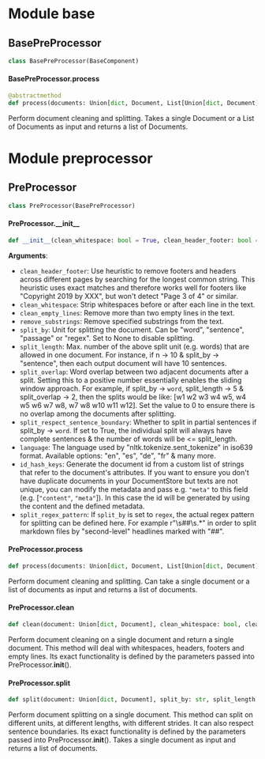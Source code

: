 <a id="base"></a>

# Module base

<a id="base.BasePreProcessor"></a>

## BasePreProcessor

```python
class BasePreProcessor(BaseComponent)
```

<a id="base.BasePreProcessor.process"></a>

#### BasePreProcessor.process

```python
@abstractmethod
def process(documents: Union[dict, Document, List[Union[dict, Document]]], clean_whitespace: Optional[bool] = True, clean_header_footer: Optional[bool] = False, clean_empty_lines: Optional[bool] = True, remove_substrings: List[str] = [], split_by: Optional[str] = "word", split_length: Optional[int] = 1000, split_overlap: Optional[int] = None, split_respect_sentence_boundary: Optional[bool] = True) -> List[Document]
```

Perform document cleaning and splitting. Takes a single Document or a List of Documents as input and returns a
list of Documents.

<a id="preprocessor"></a>

# Module preprocessor

<a id="preprocessor.PreProcessor"></a>

## PreProcessor

```python
class PreProcessor(BasePreProcessor)
```

<a id="preprocessor.PreProcessor.__init__"></a>

#### PreProcessor.\_\_init\_\_

```python
def __init__(clean_whitespace: bool = True, clean_header_footer: bool = False, clean_empty_lines: bool = True, remove_substrings: List[str] = [], split_by: str = "word", split_length: int = 200, split_overlap: int = 0, split_respect_sentence_boundary: bool = True, language: str = "en", id_hash_keys: Optional[List[str]] = None, split_regex_pattern: Optional[str] = None)
```

**Arguments**:

- `clean_header_footer`: Use heuristic to remove footers and headers across different pages by searching
for the longest common string. This heuristic uses exact matches and therefore
works well for footers like "Copyright 2019 by XXX", but won't detect "Page 3 of 4"
or similar.
- `clean_whitespace`: Strip whitespaces before or after each line in the text.
- `clean_empty_lines`: Remove more than two empty lines in the text.
- `remove_substrings`: Remove specified substrings from the text.
- `split_by`: Unit for splitting the document. Can be "word", "sentence", "passage" or "regex". Set to None to disable splitting.
- `split_length`: Max. number of the above split unit (e.g. words) that are allowed in one document. For instance, if n -> 10 & split_by ->
"sentence", then each output document will have 10 sentences.
- `split_overlap`: Word overlap between two adjacent documents after a split.
Setting this to a positive number essentially enables the sliding window approach.
For example, if split_by -> `word`,
split_length -> 5 & split_overlap -> 2, then the splits would be like:
[w1 w2 w3 w4 w5, w4 w5 w6 w7 w8, w7 w8 w10 w11 w12].
Set the value to 0 to ensure there is no overlap among the documents after splitting.
- `split_respect_sentence_boundary`: Whether to split in partial sentences if split_by -> `word`. If set
to True, the individual split will always have complete sentences &
the number of words will be <= split_length.
- `language`: The language used by "nltk.tokenize.sent_tokenize" in iso639 format. Available options: "en", "es", "de", "fr" & many more.
- `id_hash_keys`: Generate the document id from a custom list of strings that refer to the document's
attributes. If you want to ensure you don't have duplicate documents in your DocumentStore but texts are
not unique, you can modify the metadata and pass e.g. `"meta"` to this field (e.g. [`"content"`, `"meta"`]).
In this case the id will be generated by using the content and the defined metadata.
- `split_regex_pattern`: If `split_by` is set to `regex`, the actual regex pattern for splitting can be defined here.
For example r"\s##\s.*" in order to split markdown files by "second-level" headlines marked with "##".

<a id="preprocessor.PreProcessor.process"></a>

#### PreProcessor.process

```python
def process(documents: Union[dict, Document, List[Union[dict, Document]]], clean_whitespace: Optional[bool] = None, clean_header_footer: Optional[bool] = None, clean_empty_lines: Optional[bool] = None, remove_substrings: List[str] = [], split_by: Optional[str] = None, split_length: Optional[int] = None, split_overlap: Optional[int] = None, split_respect_sentence_boundary: Optional[bool] = None, id_hash_keys: Optional[List[str]] = None) -> List[Document]
```

Perform document cleaning and splitting. Can take a single document or a list of documents as input and returns a list of documents.

<a id="preprocessor.PreProcessor.clean"></a>

#### PreProcessor.clean

```python
def clean(document: Union[dict, Document], clean_whitespace: bool, clean_header_footer: bool, clean_empty_lines: bool, remove_substrings: List[str], id_hash_keys: Optional[List[str]] = None) -> Document
```

Perform document cleaning on a single document and return a single document. This method will deal with whitespaces, headers, footers
and empty lines. Its exact functionality is defined by the parameters passed into PreProcessor.__init__().

<a id="preprocessor.PreProcessor.split"></a>

#### PreProcessor.split

```python
def split(document: Union[dict, Document], split_by: str, split_length: int, split_overlap: int, split_respect_sentence_boundary: bool, id_hash_keys: Optional[List[str]] = None) -> List[Document]
```

Perform document splitting on a single document. This method can split on different units, at different lengths,
with different strides. It can also respect sentence boundaries. Its exact functionality is defined by
the parameters passed into PreProcessor.__init__(). Takes a single document as input and returns a list of documents.


